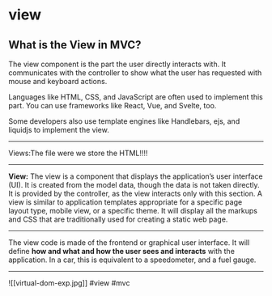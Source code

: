 # view
## What is the View in MVC?

The view component is the part the user directly interacts with. It communicates with the controller to show what the user has requested with mouse and keyboard actions.

Languages like HTML, CSS, and JavaScript are often used to implement this part. You can use frameworks like React, Vue, and Svelte, too.

Some developers also use template engines like Handlebars, ejs, and liquidjs to implement the view.
<hr>
Views:The file were we store the HTML!!!!
<hr>

**View:** The view is a component that displays the application’s user interface (UI). It is created from the model data, though the data is not taken directly. It is provided by the controller, as the view interacts only with this section. A view is similar to application templates appropriate for a specific page layout type, mobile view, or a specific theme. It will display all the markups and CSS that are traditionally used for creating a static web page.
***
The view code is made of the frontend or graphical user interface. It will define **how and what and how the user sees and interacts** with the application. In a car, this is equivalent to a speedometer, and a fuel gauge.
***
![[virtual-dom-exp.jpg]]
#view #mvc 